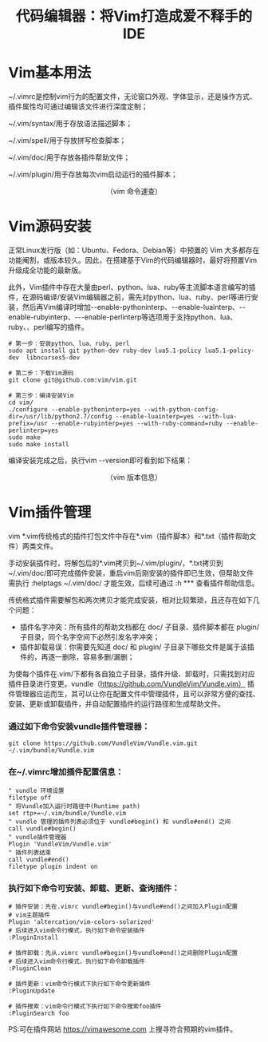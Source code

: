 <h1 align="center">代码编辑器：将Vim打造成爱不释手的IDE</h1>

# Vim基本用法

~/.vimrc是控制vim行为的配置文件，无论窗口外观、字体显示，还是操作方式、插件属性均可通过编辑该文件进行深度定制；

~/.vim/syntax/用于存放语法描述脚本；

~/.vim/spell/用于存放拼写检查脚本；

~/.vim/doc/用于存放各插件帮助文件；

~/.vim/plugin/用于存放每次vim启动运行的插件脚本；

<div align="center">
<img src="https://github.com/YearMonthDay/vim_foge_ide/blob/main/picture/vim%E5%91%BD%E4%BB%A4%E9%80%9F%E6%9F%A5%E5%8D%A1.png" alt=""/><br />
 （vim 命令速查）
</div>

# Vim源码安装
正常Linux发行版（如：Ubuntu、Fedora、Debian等）中预置的 Vim 大多都存在功能阉割，或版本较久。因此，在搭建基于Vim的代码编辑器时，最好将预置Vim升级成全功能的最新版。

此外，Vim插件中存在大量由perl、python、lua、ruby等主流脚本语言编写的插件，在源码编译/安装Vim编辑器之前，需先对python、lua、ruby、perl等进行安装，然后再Vim编译时增加--enable-pythoninterp、--enable-luainterp、--enable-rubyinterp、---enable-perlinterp等选项用于支持python、lua、ruby、、perl编写的插件。

```
# 第一步：安装python、lua、ruby、perl
sudo apt install git python-dev ruby-dev lua5.1-policy lua5.1-policy-dev  libncurses5-dev

# 第二步：下载Vim源码
git clone git@github.com:vim/vim.git

# 第三步：编译安装Vim
cd vim/
./configure --enable-pythoninterp=yes --with-python-config-dir=/usr/lib/python2.7/config --enable-luainterp=yes --with-lua-prefix=/usr --enable-rubyinterp=yes --with-ruby-command=ruby --enable-perlinterp=yes
sudo make
sudo make install
```

编译安装完成之后，执行vim --version即可看到如下结果：
<div align="center">
<img src="https://github.com/YearMonthDay/vim_foge_ide/blob/main/picture/vim%E7%89%88%E6%9C%AC%E4%BF%A1%E6%81%AF.png" alt=""/><br />
 （vim 版本信息）
</div>

# Vim插件管理
vim \*.vim传统格式的插件打包文件中存在\*.vim（插件脚本）和\*.txt（插件帮助文件）两类文件。

手动安装插件时，将解包后的\*.vim拷贝到~/.vim/plugin/，\*.txt拷贝到~/.vim/doc/即可完成插件安装，重启vim后刚安装的插件即已生效，但帮助文件需执行 :helptags ~/.vim/doc/ 才能生效，后续可通过 :h *** 查看插件帮助信息。

传统格式插件需要解包和两次拷贝才能完成安装，相对比较繁琐，且还存在如下几个问题：

* 插件名字冲突：所有插件的帮助文档都在 doc/ 子目录、插件脚本都在 plugin/ 子目录，同个名字空间下必然引发名字冲突；
* 插件卸载易误：你需要先知道 doc/ 和 plugin/ 子目录下哪些文件是属于该插件的，再逐一删除，容易多删/漏删；

为使每个插件在.vim/下都有各自独立子目录，插件升级、卸载时，只需找到对应插件目录进行变更。vundle（https://github.com/VundleVim/Vundle.vim） 插件管理器应运而生，其可以让你在配置文件中管理插件，且可以非常方便的查找、安装、更新或卸载插件，并自动配置插件的运行路径和生成帮助文件。

<h3>通过如下命令安装vundle插件管理器：</h3>

```
git clone https://github.com/VundleVim/Vundle.vim.git ~/.vim/bundle/Vundle.vim
```

<h3>在~/.vimrc增加插件配置信息：</h3>

```
" vundle 环境设置
filetype off
" 将Vundle加入运行时路径中(Runtime path)
set rtp+=~/.vim/bundle/Vundle.vim
" vundle 管理的插件列表必须位于 vundle#begin() 和 vundle#end() 之间
call vundle#begin()
" vundle插件管理器
Plugin 'VundleVim/Vundle.vim'
" 插件列表结束
call vundle#end()
filetype plugin indent on
```

<h3>执行如下命令可安装、卸载、更新、查询插件：</h3>

```
# 插件安装：先在.vimrc vundle#begin()与vundle#end()之间加入Plugin配置
# vim主题插件
Plugin 'altercation/vim-colors-solarized'
# 后续进入vim命令行模式，执行如下命令安装插件
:PluginInstall

# 插件卸载：先从.vimrc vundle#begin()与vundle#end()之间删除Plugin配置
# 后续进入vim命令行模式，执行如下命令卸载插件
:PluginClean

# 插件更新：vim命令行模式下执行如下命令更新插件
:PluginUpdate

# 插件搜索：vim命令行模式下执行如下命令搜索foo插件
:PluginSearch foo
```
PS:可在插件网站 https://vimawesome.com 上搜寻符合预期的vim插件。
